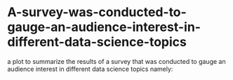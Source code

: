 # A-survey-was-conducted-to-gauge-an-audience-interest-in-different-data-science-topics
a plot to summarize the results of a survey that was conducted to gauge an audience interest in different data science topics namely:
